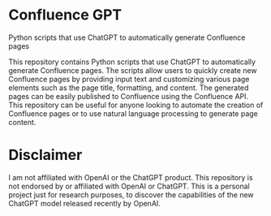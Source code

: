 # Confluence GPT
Python scripts that use ChatGPT to automatically generate Confluence pages

This repository contains Python scripts that use ChatGPT to automatically generate Confluence pages. The scripts allow users to quickly create new Confluence pages by providing input text and customizing various page elements such as the page title, formatting, and content. The generated pages can be easily published to Confluence using the Confluence API. This repository can be useful for anyone looking to automate the creation of Confluence pages or to use natural language processing to generate page content.


# Disclaimer
I am not affiliated with OpenAI or the ChatGPT product. 
This repository is not endorsed by or affiliated with OpenAI or ChatGPT.
This is a personal project just for research purposes, to discover the capabilities of the new ChatGPT model released recently by OpenAI.
